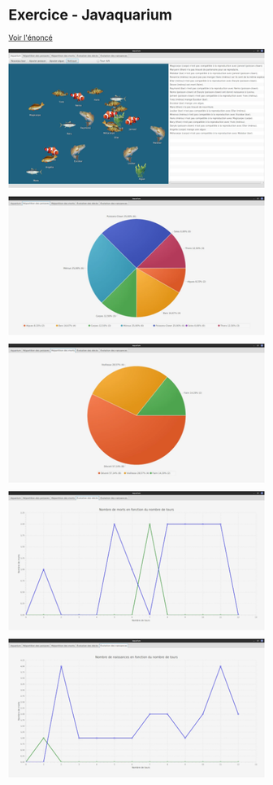# Exercice - Javaquarium

[Voir l'énoncé](https://github.com/NathanGeisbusch/formation-technobel/tree/aquarium/doc/énoncé.pdf)

![](doc/screenshot1.webp?raw=true)

![](doc/screenshot2.webp?raw=true)

![](doc/screenshot3.webp?raw=true)

![](doc/screenshot4.webp?raw=true)

![](doc/screenshot5.webp?raw=true)
